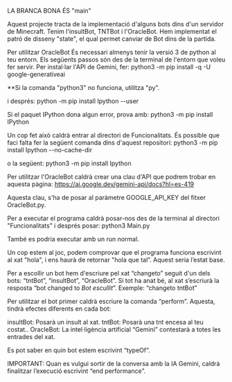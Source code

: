 LA BRANCA BONA ÉS "main"

Aquest projecte tracta de la implementació d'alguns bots dins d'un servidor de Minecraft. Tenim l'insultBot, TNTBot i l'OracleBot. Hem implementat el patró de disseny "state", el qual permet canviar de Bot dins de la partida. 

Per utilitzar OracleBot
És necessari almenys tenir la versió 3 de python al teu entorn.
Els següents passos són des de la terminal de l'entorn que voleu fer servir.
Per instal·lar l'API de Gemini, fer:
python3 -m pip install -q -U google-generativeai

**Si la comanda "python3" no funciona, utilitza "py".

i després:
python -m pip install Ipython --user

Si el paquet IPython dona algun error, prova amb:
python3 -m pip install IPython

Un cop fet això caldrà entrar al directori de Funcionalitats.
És possible que faci falta fer la següent comanda dins d'aquest repositori:
python3 -m pip install Ipython --no-cache-dir

o la següent:
python3 -m pip install Ipython

Per utilitzar l'OracleBot caldrà crear una clau d'API que podrem trobar en aquesta pàgina:
https://ai.google.dev/gemini-api/docs?hl=es-419

Aquesta clau, s'ha de posar al paràmetre GOOGLE_API_KEY del fitxer OracleBot.py.

Per a executar el programa caldrà posar-nos des de la terminal al directori "Funcionalitats" i després posar:
python3 Main.py

També es podria executar amb un run normal.

Un cop estem al joc, podem comprovar que el programa funciona escrivint al xat "hola", i ens haurà de retornar "hola que tal”. Aquest seria l’estat base.

Per a escollir un bot hem d'escriure pel xat “changeto” seguit d'un dels bots: “tntBot”, “insultBot”, “OracleBot”. Si tot ha anat bé, al xat s’escriurà la resposta “bot changed to *Bot escullit*”.
Exemple: “changeto tntBot”

Per utilitzar el bot primer caldrà escriure la comanda “perform”. Aquesta, tindrà efectes diferents en cada bot:

insultBot:
	Posarà un insult al xat.
tntBot:
	Posarà una tnt encesa al teu costat..
OracleBot:
	La intel·ligència artificial “Gemini” contestarà a totes les entrades del xat.

Es pot saber en quin bot estem escrivint “typeOf”.

IMPORTANT: Quan es vulgui sortir de la conversa amb la IA Gemini, caldrà finalitzar l’execució  escrivint “end performance”.

